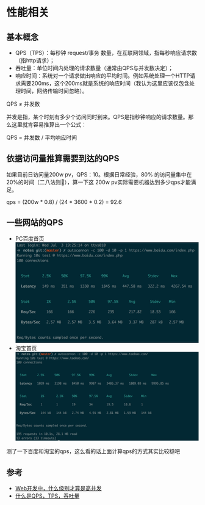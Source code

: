 # 性能相关

## 基本概念

* QPS（TPS）：每秒钟 request/事务 数量，在互联网领域，指每秒响应请求数（指http请求）；
* 吞吐量：单位时间内处理的请求数量（通常由QPS与并发数决定）；
* 响应时间：系统对一个请求做出响应的平均时间。例如系统处理一个HTTP请求需要200ms，这个200ms就是系统的响应时间（我认为这里应该仅包含处理时间，网络传输时间忽略）。

QPS ≠ 并发数

并发是指，某个时刻有多少个访问同时到来。QPS是指秒钟响应的请求数量。那么这里就肯容易推算出一个公式：

QPS = 并发数 / 平均响应时间

## 依据访问量推算需要到达的QPS

如果目前日访问量200w pv，QPS：10。根据日常经验，80% 的访问量集中在 20%的时间（二八法则🙂），算一下这 200w pv实际需要机器达到多少qps才能满足。

qps = (200w * 0.8) / (24 * 3600 * 0.2) = 92.6

## 一些网站的QPS
* PC百度首页
![qs-baidu.png](./images/pqs-baidu.png)
* 淘宝首页
![qps-taobao.png](./images/qps-taobao.png)

测了一下百度和淘宝的qps，这么看的话上面计算qps的方式其实比较糙吧
## 参考
* [Web开发中，什么级别才算是高并发](https://segmentfault.com/a/1190000010844969)
* [什么是QPS，TPS，吞吐量](https://www.jianshu.com/p/2fff42a9dfcf)